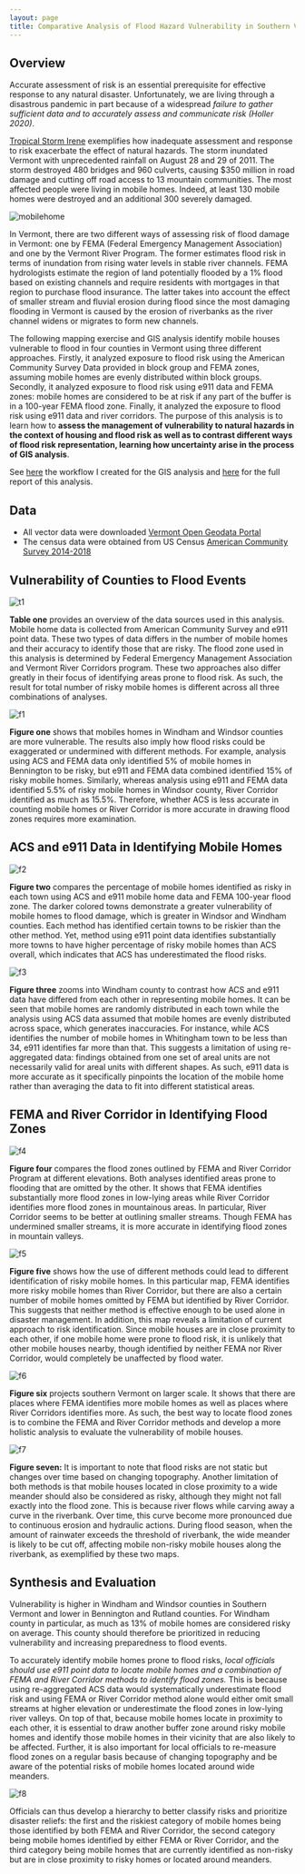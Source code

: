 ```yaml
---
layout: page
title: Comparative Analysis of Flood Hazard Vulnerability in Southern Vermont's Mobile Homes
---
```


## Overview

Accurate assessment of risk is an essential prerequisite for effective response to any natural disaster. Unfortunately, we are living through a disastrous pandemic in part because of a widespread *failure to gather sufficient data and to accurately assess and communicate risk (Holler 2020)*.

[Tropical Storm Irene](https://en.wikipedia.org/wiki/Hurricane_Irene) exemplifies how inadequate assessment and response to risk exacerbate the effect of natural hazards. The storm inundated Vermont with unprecedented rainfall on August 28 and 29 of 2011. The storm destroyed 480 bridges and 960 culverts, causing $350 million in road damage and cutting off road access to 13 mountain communities. The most affected people were living in mobile homes. Indeed, at least 130 mobile homes were destroyed and an additional 300 severely damaged.

![mobilehome](120assets/mobilehome.jpg)

In Vermont, there are two different ways of assessing risk of flood damage in Vermont: one by FEMA (Federal Emergency Management Association) and one by the Vermont River Program. The former estimates flood risk in terms of inundation from rising water levels in stable river channels. FEMA hydrologists estimate the region of land potentially flooded by a 1% flood based on existing channels and require residents with mortgages in that region to purchase flood insurance. The latter takes into account the effect of smaller stream and fluvial erosion during flood since the most damaging flooding in Vermont is caused by the erosion of riverbanks as the river channel widens or migrates to form new channels.

The following mapping exercise and GIS analysis identify mobile houses vulnerable to flood in four counties in Vermont using three different approaches. Firstly, it analyzed exposure to flood risk using the American Community Survey Data provided in block group and FEMA zones, assuming mobile homes are evenly distributed within block groups. Secondly, it analyzed exposure to flood risk using e911 data and FEMA zones: mobile homes are considered to be at risk if any part of the buffer is in a 100-year FEMA flood zone. Finally, it analyzed the exposure to flood risk using e911 data and river corridors. The purpose of this analysis is to learn how to **assess the management of vulnerability to natural hazards in the context of housing and flood risk as well as to contrast different ways of flood risk representation, learning how uncertainty arise in the process of GIS analysis**.

See [here](120assets/Exam2_workflow.pdf) the workflow I created for the GIS analysis and [here](120assets/essayrevision_emilyzhou.pdf) for the full report of this analysis.

## Data
- All vector data were downloaded [Vermont Open Geodata Portal](https://geodata.vermont.gov/)
- The census data were obtained from US Census [American Community Survey 2014-2018](https://www.census.gov/programs-surveys/acs)

## Vulnerability of Counties to Flood Events

![t1](120assets/t1.png)

**Table one** provides an overview of the data sources used in this analysis. Mobile home data is collected from American Community Survey and e911 point data. These two types of data differs in the number of mobile homes and their accuracy to identify those that are risky. The flood zone used in this analysis is determined by Federal Emergency Management Association and Vermont River Corridors program. These two approaches also differ greatly in their focus of identifying areas prone to flood risk. As such, the result for total number of risky mobile homes is different across all three combinations of analyses.

![f1](120assets/f1.png)

**Figure one** shows that mobiles homes in Windham and Windsor counties are more vulnerable. The results also imply how flood risks could be exaggerated or undermined with different methods. For example, analysis using ACS and FEMA data only identified 5% of mobile homes in Bennington to be risky, but e911 and FEMA data combined identified 15% of risky mobile homes. Similarly, whereas analysis using e911 and FEMA data identified 5.5% of risky mobile homes in Windsor county, River Corridor identified as much as 15.5%. Therefore, whether ACS is less accurate in counting mobile homes or River Corridor is more accurate in drawing flood zones requires more examination.


## ACS and e911 Data in Identifying Mobile Homes

![f2](120assets/f2.png)


**Figure two** compares the percentage of mobile homes identified as risky in each town using ACS and e911 mobile home data and FEMA 100-year flood zone. The darker colored towns demonstrate a greater vulnerability of mobile homes to flood damage, which is greater in Windsor and Windham counties. Each method has identified certain towns to be riskier than the other method. Yet, method using e911 point data identifies substantially more towns to have higher percentage of risky mobile homes than ACS overall, which indicates that ACS has underestimated the flood risks.

![f3](120assets/f3.png)

**Figure three** zooms into Windham county to contrast how ACS and e911 data have differed from each other in representing mobile homes. It can be seen that mobile homes are randomly distributed in each town while the analysis using ACS data assumed that mobile homes are evenly distributed across space, which generates inaccuracies. For instance, while ACS identifies the number of mobile homes in Whitingham town to be less than 34, e911 identifies far more than that. This suggests a limitation of using re-aggregated data: findings obtained from one set of areal units are not necessarily valid for areal units with different shapes. As such, e911 data is more accurate as it specifically pinpoints the location of the mobile home rather than averaging the data to fit into different statistical areas.

## FEMA and River Corridor in Identifying Flood Zones

![f4](120assets/f4.png)

**Figure four** compares the flood zones outlined by FEMA and River Corridor Program at different elevations. Both analyses identified areas prone to flooding that are omitted by the other. It shows that FEMA identifies substantially more flood zones in low-lying areas while River Corridor identifies more flood zones in mountainous areas. In particular, River Corridor seems to be better at outlining smaller streams. Though FEMA has undermined smaller streams, it is more accurate in identifying flood zones in mountain valleys.

![f5](120assets/f5.png)

**Figure five** shows how the use of different methods could lead to different identification of risky mobile homes. In this particular map, FEMA identifies more risky mobile homes than River Corridor, but there are also a certain number of mobile homes omitted by FEMA but identified by River Corridor. This suggests that neither method is effective enough to be used alone in disaster management. In addition, this map reveals a limitation of current approach to risk identification. Since mobile houses are in close proximity to each other, if one mobile home were prone to flood risk, it is unlikely that other mobile houses nearby, though identified by neither FEMA nor River Corridor, would completely be unaffected by flood water.

![f6](120assets/f6.png)

**Figure six** projects southern Vermont on larger scale. It shows that there are places where FEMA identifies more mobile homes as well as places where River Corridors identifies more. As such, the best way to locate flood zones is to combine the FEMA and River Corridor methods and develop a more holistic analysis to evaluate the vulnerability of mobile houses.

![f7](120assets/f7.png)

**Figure seven:** It is important to note that flood risks are not static but changes over time based on changing topography. Another limitation of both methods is that mobile houses located in close proximity to a wide meander should also be considered as risky, although they might not fall exactly into the flood zone. This is because river flows while carving away a curve in the riverbank. Over time, this curve become more pronounced due to continuous erosion and hydraulic actions. During flood season, when the amount of rainwater exceeds the threshold of riverbank, the wide meander is likely to be cut off, affecting mobile non-risky mobile houses along the riverbank, as exemplified by these two maps.

## Synthesis and Evaluation

Vulnerability is higher in Windham and Windsor counties in Southern Vermont and lower in Bennington and Rutland counties. For Windham county in particular, as much as 13% of mobile homes are considered risky on average. This county should therefore be prioritized in reducing vulnerability and increasing preparedness to flood events.

To accurately identify mobile homes prone to flood risks, *local officials should use e911 point data to locate mobile homes and a combination of FEMA and River Corridor methods to identify flood zones.* This is because using re-aggregated ACS data would systematically underestimate flood risk and using FEMA or River Corridor method alone would either omit small streams at higher elevation or underestimate the flood zones in low-lying river valleys. On top of that, because mobile homes locate in proximity to each other, it is essential to draw another buffer zone around risky mobile homes and identify those mobile homes in their vicinity that are also likely to be affected. Further, it is also important for local officials to re-measure flood zones on a regular basis because of changing topography and be aware of the potential risks of mobile homes located around wide meanders.

![f8](120assets/f8.png)

Officials can thus develop a hierarchy to better classify risks and prioritize disaster reliefs: the first and the riskiest category of mobile homes being those identified by both FEMA and River Corridor, the second category being mobile homes identified by either FEMA or River Corridor, and the third category being mobile homes that are currently identified as non-risky but are in close proximity to risky homes or located around meanders.
